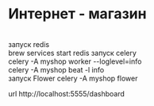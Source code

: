 <h1>Интернет - магазин</h1>
<br>
запуск redis
<br>
brew services start redis
запуск celery 
<br>
celery -A myshop worker --loglevel=info 
<br>
celery -A myshop beat -l info
<br>
запуск Flower
celery -A myshop flower

url
http://localhost:5555/dashboard